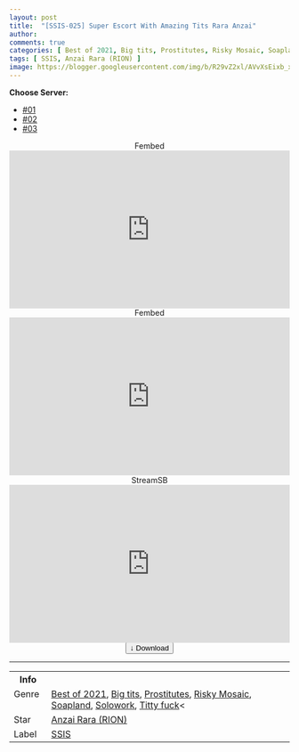 ```yaml
---
layout: post
title:  "[SSIS-025] Super Escort With Amazing Tits Rara Anzai"
author:
comments: true
categories: [ Best of 2021, Big tits, Prostitutes, Risky Mosaic, Soapland, Solowork, Titty fuck ]
tags: [ SSIS, Anzai Rara (RION) ]
image: https://blogger.googleusercontent.com/img/b/R29vZ2xl/AVvXsEixb_xD0SZXiz11NCw3R-lQtbwClKOAUSmcS4B97N83E_IQoZpkb09qW3UeG-XzQ1mpw8nJK8KXmqnDTOT4yES4LIv6giUZF0O65mI7R4CS6qQ19tnHfQ1iDN7xs6BmiYxihXBjgaY5HXFgiXcORe3zKEzvPubMDus3IgHKxhxeuurRg-p65pp4a_ZC/s1600/ssis025pl.jpg
---
```


<div id="utb">
<b>Choose Server:</b>
<ul id="udltb">
<li><a href="#tab1">#01</a></li>
<li><a href="#tab2">#02</a></li>
<li><a href="#tab3">#03</a></li>
</ul>
<div id="udlctn">
<div id="tab1">
<!--- #01 Start --->
<center>Fembed</center>
<div style="padding-bottom:56.25%; position:relative; display:block; width: 100%">
  <iframe width="100%" height="100%"
    src="https://asianclub.tv/v/k-638u3-8kzzgdk"
    frameborder="0" allowfullscreen="" style="position:absolute; top:0; left: 0">
  </iframe>
</div>
<!--- #01 End --->
</div>
<div id="tab2">
<!--- #02 Start --->
<center>Fembed</center>
<div style="padding-bottom:56.25%; position:relative; display:block; width: 100%">
  <iframe width="100%" height="100%"
    src="https://javip.pro/v/7rzqebgyxlxlz7x"
    frameborder="0" allowfullscreen="" style="position:absolute; top:0; left: 0">
  </iframe>
</div>
<!--- #02 End --->
</div>
<div id="tab3">
<!--- #03 Start --->
<center>StreamSB</center>
<div style="padding-bottom:56.25%; position:relative; display:block; width: 100%">
  <iframe width="100%" height="100%"
    src="https://javhd.studio/player#6a72384243673d3d"
    frameborder="0" allowfullscreen="" style="position:absolute; top:0; left: 0">
  </iframe>
</div>
<!--- #03 End --->
</div>
</div>
</div>

<center>
<a href="/d/ssis-025">
<button class="btn btn-outline-dark py-2 px-5 d-block w-100 show-comments"><b>&darr;</b> Download</button>
</a>
</center>
<hr />
<table>
  <tr>
    <th>Info</th>
  </tr>
  <tr>
    <td>Genre &nbsp;</td>
    <td> <a href="/categories#Best-of-2021">Best of 2021</a>, <a href="/categories#Big-tits">Big tits</a>, <a href="/categories#Prostitutes">Prostitutes</a>, <a href="/categories#Risky-Mosaic">Risky Mosaic</a>, <a href="/categories#Soapland">Soapland</a>, <a href="/categories#Solowork">Solowork</a>, <a href="/categories#Titty-fuck">Titty fuck</a><</td>
  </tr>
  <tr>
    <td>Star</td>
    <td> <a href="/tags#Anzai-Rara-RION">Anzai Rara (RION)</a></td>
  </tr>
  <tr>
    <td>Label</td>
    <td> <a href="/tags#SSIS">SSIS</a></td>
  </tr>
</table>
